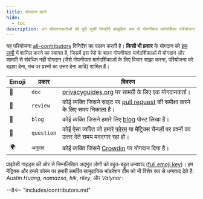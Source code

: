 ```yaml
---
title: योगदान कर्ता
hide:
  - toc
description: उन योगदानकर्ताओं की पूरी सूची जिन्होंने सामूहिक रूप से गोपनीयता मार्गदर्शिका परियोजना पर बहुत बड़ा प्रभाव डाला है।
---
```


<!-- Do NOT manually edit this file, please add yourself to the .all-contributorsrc file instead. See our GitHub Issues for more details -->

यह परियोजना [all-contributors](https://github.com/all-contributors/all-contributors) विनिर्देश का पालन करती है। **किसी भी प्रकार** के योगदान को [इस सूची](https://github.com/privacyguides/privacyguides.org/blob/main/.all-contributorsrc) में शामिल करने का स्वागत है, जिसमें इस रेपो के बाहर गोपनीयता मार्गदर्शिकाओं में योगदान और सामग्री से संबंधित नहीं योगदान (जैसे गोपनीयता मार्गदर्शिकाओं के लिए विचार साझा करना, परियोजना को बढ़ावा देना, मंच पर प्रश्नों का उत्तर देना आदि) शामिल हैं।

| Emoji | प्रकार     | विवरण                                                                                                                                    |
| ----- | ---------- | ---------------------------------------------------------------------------------------------------------------------------------------- |
| 📖    | `doc`      | [privacyguides.org](https://www.privacyguides.org/en) पर सामग्री के लिए एक योगदानकर्ता।                                  |
| 👀    | `review`   | कोई व्यक्ति जिसने साइट पर [pull request](https://github.com/privacyguides/privacyguides.org/pulls) की समीक्षा करने के लिए समय निकाला है। |
| 📝    | `blog`     | कोई व्यक्ति जिसने हमारे लिए [blog](https://blog.privacyguides.org) पोस्ट लिखा है।                                                        |
| 💬    | `question` | कोई ऐसा व्यक्ति जो हमारे [फोरम](https://discuss.privacyguides.net) या मैट्रिक्स चैनलों पर प्रश्नों का उत्तर देते समय मददगार रहा हो।      |
| 🌍    | `अनुवाद`   | कोई व्यक्ति जिसने [Crowdin](https://crowdin.com/project/privacyguides) पर योगदान दिया है।                                                |

प्राइवेसी गाइड्स की ओर से निम्नलिखित अद्भुत लोगों को बहुत-बहुत धन्यवाद ([full emoji key](https://allcontributors.org/docs/en/emoji-key))। हम मैट्रिक्स और हमारे फोरम पर हमारी समर्पित सामुदायिक मॉडरेशन टीम को भी विशेष रूप से धन्यवाद देते हैं: _Austin Huang_, _namazso_, _hik_, _riley_, और _Valynor_।

\--8<-- "includes/contributors.md"
